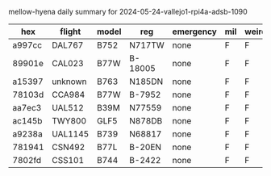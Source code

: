 mellow-hyena daily summary for 2024-05-24-vallejo1-rpi4a-adsb-1090

|hex|flight|model|reg|emergency|mil|weirdo|
|--|--|--|--|--|--|--|
|a997cc|DAL767|B752|N717TW|none|F|F|
|89901e|CAL023|B77W|B-18005|none|F|F|
|a15397|unknown|B763|N185DN|none|F|F|
|78103d|CCA984|B77W|B-7952|none|F|F|
|aa7ec3|UAL512|B39M|N77559|none|F|F|
|ac145b|TWY800|GLF5|N878DB|none|F|F|
|a9238a|UAL1145|B739|N68817|none|F|F|
|781941|CSN492|B77L|B-20EN|none|F|F|
|7802fd|CSS101|B744|B-2422|none|F|F|
